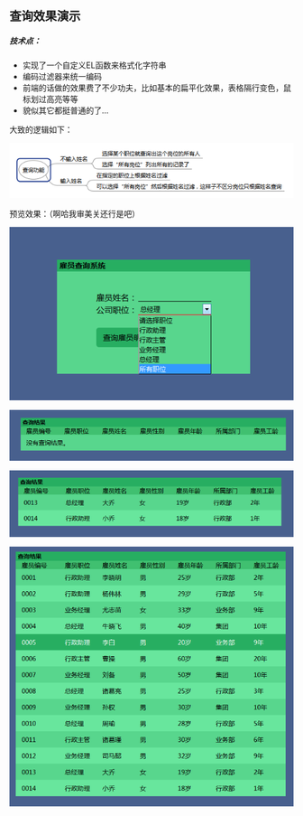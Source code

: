 ## 查询效果演示







##### 技术点：
- 实现了一个自定义EL函数来格式化字符串
- 编码过滤器来统一编码
- 前端的话做的效果费了不少功夫，比如基本的扁平化效果，表格隔行变色，鼠标划过高亮等等
- 貌似其它都挺普通的了...

大致的逻辑如下：


![](https://raw.githubusercontent.com/BenDanChen/--demo/master/%E7%9B%B8%E5%85%B3%E8%B5%84%E6%BA%90/%E4%B8%9A%E5%8A%A1%E9%80%BB%E8%BE%91.png)


预览效果：（啊哈我审美关还行是吧）

![](https://raw.githubusercontent.com/BenDanChen/--demo/master/%E7%9B%B8%E5%85%B3%E8%B5%84%E6%BA%90/%E9%A2%84%E8%A7%88_001.png)

![](https://raw.githubusercontent.com/BenDanChen/--demo/master/%E7%9B%B8%E5%85%B3%E8%B5%84%E6%BA%90/%E9%A2%84%E8%A7%88_002.png)

![](https://raw.githubusercontent.com/BenDanChen/--demo/master/%E7%9B%B8%E5%85%B3%E8%B5%84%E6%BA%90/%E9%A2%84%E8%A7%88_003.png)


![](https://raw.githubusercontent.com/BenDanChen/--demo/master/%E7%9B%B8%E5%85%B3%E8%B5%84%E6%BA%90/%E9%A2%84%E8%A7%88_004.png)